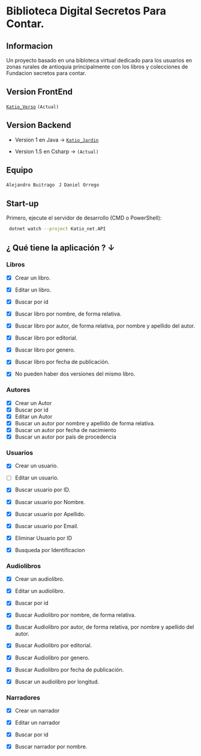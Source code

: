 # Biblioteca Digital Secretos Para Contar.

## Informacion 

Un proyecto basado en una bibloteca virtual dedicado para los usuarios en zonas rurales de antioquia principalmente con los libros y colecciones de Fundacion secretos para contar.

## Version FrontEnd

[`Katio_Verso`](https://github.com/SouthDaniel121/katio_verso)  `(Actual)`

## Version Backend

- Version 1 en Java → [`Katio_Jardin`](https://github.com/SouthDaniel121/katio-Jardin)

- Version 1.5 en Csharp → `(Actual)`


## Equipo

`Alejandro Buitrago `
`J Daniel Orrego `


## Start-up

Primero, ejecute el servidor de desarrollo (CMD o PowerShell):

```bash
 dotnet watch --project Katio_net.API
```
 


## ¿ Qué tiene la aplicación ? ↓

### Libros

- [x] Crear un libro.
- [x] Editar un libro.
- [x] Buscar por id
- [x] Buscar libro por nombre, de forma relativa.
- [x] Buscar libro por autor, de forma relativa, por nombre y apellido del autor.
- [x] Buscar libro por editorial.
- [x] Buscar libro por genero.
- [x] Buscar libro por fecha de publicación.
- [x] No pueden haber dos versiones del mismo libro.


### Autores

- [x] Crear un Autor
- [x] Buscar por id
- [x] Editar un Autor
- [x] Buscar un autor por nombre y apellido de forma relativa.
- [x] Buscar un autor por fecha de nacimiento
- [x] Buscar un autor por país de procedencia

### Usuarios

- [x] Crear un usuario.
- [ ] Editar un usuario.
- [x] Buscar usuario por ID.
- [x] Buscar usuario por Nombre.
- [x] Buscar usuario por Apellido.
- [x] Buscar usuario por Email.
- [x] Eliminar Usuario por ID
- [x] Busqueda por Identificacion



### Audiolibros

- [x] Crear un audiolibro.
- [x] Editar un audiolibro.
- [x] Buscar por id
- [x] Buscar Audiolibro por nombre, de forma relativa.
- [x] Buscar Audiolibro por autor, de forma relativa, por nombre y apellido del autor.
- [x] Buscar Audiolibro por editorial.
- [x] Buscar Audiolibro por genero.
- [x] Buscar Audiolibro por fecha de publicación.
- [x] Buscar un audiolibro por longitud.




### Narradores

- [x] Crear un narrador
- [x] Editar un narrador
- [x] Buscar por id
- [x] Buscar narrador por nombre.



